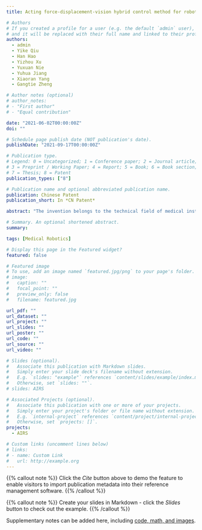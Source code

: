 ```yaml
---
title: Acting force-displacement-vision hybrid control method for robot tracheal intubation

# Authors
# If you created a profile for a user (e.g. the default `admin` user), write the username (folder name) here 
# and it will be replaced with their full name and linked to their profile.
authors:
  - admin
  - Yike Qiu
  - Han Hao
  - Yizhou Xu
  - Yuxuan Nie
  - Yuhua Jiang
  - Xiaoran Yang
  - Gangtie Zheng

# Author notes (optional)
# author_notes:
# - "First author"
# - "Equal contribution"

date: "2021-06-02T00:00:00Z"
doi: ""

# Schedule page publish date (NOT publication's date).
publishDate: "2021-09-17T00:00:00Z"

# Publication type.
# Legend: 0 = Uncategorized; 1 = Conference paper; 2 = Journal article;
# 3 = Preprint / Working Paper; 4 = Report; 5 = Book; 6 = Book section;
# 7 = Thesis; 8 = Patent
publication_types: ["8"]

# Publication name and optional abbreviated publication name.
publication: Chinese Patent
publication_short: In *CN Patent*

abstract: "The invention belongs to the technical field of medical instruments, and particularly relates to a force-displacement-vision hybrid control method for a robotic trachea cannula. The method comprises the steps of firstly utilizing an intubation standard path and an oral cavity mechanical model, obtaining corresponding points in the standard path through visual image mapping, reading theoretical and actual displacement and force information according to a robot device, the standard path and the mechanical model, judging the safety of a region where the intubation standard path and the oral cavity mechanical model are located by using a virtual clamp method, and regulating and controlling the movement speed of a mechanical arm by using parallel PID regulation and control according to a safety partition. The invention combines the force, displacement and visual information in the tracheal intubation, realizes the safe and efficient insertion of the laryngoscope and the catheter by the virtual clamp, the parallel PID control and the threshold control method, ensures the accuracy of the intubation posture, and provides a solid foundation for the automatic tracheal intubation of the robot."

# Summary. An optional shortened abstract.
summary: 

tags: [Medical Robotics]

# Display this page in the Featured widget?
featured: false

# Featured image
# To use, add an image named `featured.jpg/png` to your page's folder. 
# image:
#   caption: ""
#   focal_point: ""
#   preview_only: false
#   filename: featured.jpg

url_pdf: ""
url_dataset: ""
url_project: ""
url_slides: ""
url_poster: ""
url_code: ""
url_source: ""
url_video: ""

# Slides (optional).
#   Associate this publication with Markdown slides.
#   Simply enter your slide deck's filename without extension.
#   E.g. `slides: "example"` references `content/slides/example/index.md`.
#   Otherwise, set `slides: ""`.
# slides: AIRS

# Associated Projects (optional).
#   Associate this publication with one or more of your projects.
#   Simply enter your project's folder or file name without extension.
#   E.g. `internal-project` references `content/project/internal-project/index.md`.
#   Otherwise, set `projects: []`.
projects:
  - AIRS

# Custom links (uncomment lines below)
# links:
# - name: Custom Link
#   url: http://example.org
---
```


{{% callout note %}}
Click the *Cite* button above to demo the feature to enable visitors to import publication metadata into their reference management software.
{{% /callout %}}

{{% callout note %}}
Create your slides in Markdown - click the *Slides* button to check out the example.
{{% /callout %}}

Supplementary notes can be added here, including [code, math, and images](https://wowchemy.com/docs/writing-markdown-latex/).
